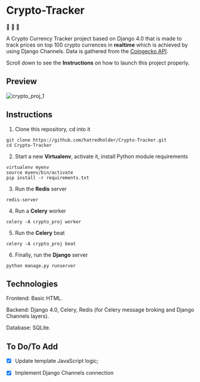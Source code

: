 # Crypto-Tracker

:money_with_wings: :money_with_wings: :money_with_wings:

A Crypto Currency Tracker project based on Django 4.0 that is made to track prices on top 100 crypto currences in **realtime** which is achieved by using Django Channels. Data is gathered from the [Coingecko API](https://www.coingecko.com/). 

Scroll down to see the **Instructions** on how to launch this project properly. 

## Preview 

![crypto_proj_1](https://user-images.githubusercontent.com/86254474/172397460-2806f735-013d-4188-9020-47550dac31b1.png)

## Instructions

1. Clone this repository, cd into it

```
git clone https://github.com/hatredholder/Crypto-Tracker.git
cd Crypto-Tracker
```    

2. Start a new **Virtualenv**, activate it, install Python module requirements

```
virtualenv myenv
source myenv/bin/activate
pip install -r requirements.txt
```
3. Run the **Redis** server
```
redis-server
```
4. Run a **Celery** worker
```
celery -A crypto_proj worker
```
5. Run the **Celery** beat
```
celery -A crypto_proj beat
```
6. Finally, run the **Django** server
```
python manage.py runserver
```

## Technologies

Frontend: Basic HTML.

Backend: Django 4.0, Celery, Redis (for Celery message broking and Django Channels layers).

Database: SQLite.

## To Do/To Add

- [x] Update template JavaScript logic;

- [x] Implement Django Channels connection
